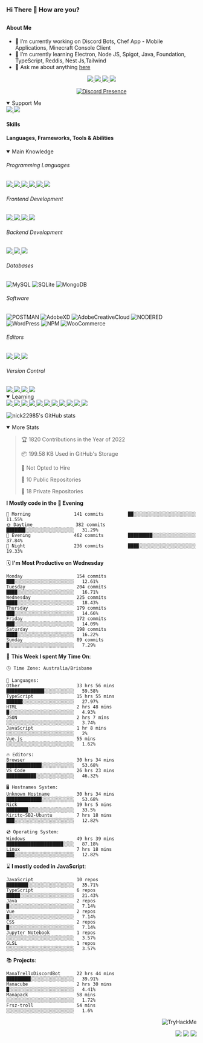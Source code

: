 ### Hi There 👋 How are you?

## <h4>About Me</h4>

- 🔭 I’m currently working on Discord Bots, Chef App - Mobile Applications, Minecraft Console Client
- 🌱 I’m currently learning Electron, Node JS, Spigot, Java, Foundation, TypeScript, Reddis, Nest Js,Tailwind
- 💬 Ask me about anything [here](https://github.com/nick22985/nick22985/issues)

<p align="center">
	<a href="https://discordapp.com/users/221602145462386688">
		<img src="https://img.shields.io/badge/Discord-5865F2.svg?&style=for-the-badge&logo=Discord&logoColor=white"/>
	</a>
	<a href="https://www.youtube.com/channel/UChZvyaTJSq0PweGmTpjPjRw">
		<img src="https://img.shields.io/badge/YouTube-FF0000.svg?&style=for-the-badge&logo=YouTube&logoColor=white"/>
	</a>
	<a href="https://twitter.com/nick22985">
		<img src="https://img.shields.io/badge/Twitter-1DA1F2.svg?&style=for-the-badge&logo=Twitter&logoColor=white"/>
	</a>
	<a href="https://www.npmjs.com/~nick22985">
		<img src="https://img.shields.io/badge/npm-CB3837.svg?&style=for-the-badge&logo=NPM&logoColor=white"/>
	</a>
</p>
<p align="center">
	<a href="https://discord.com/users/221602145462386688" target="_blank" rel="nofollow">
		<img src="https://lanyard-profile-readme.vercel.app/api/221602145462386688?hideStatus=true" alt="Discord Presence" align="center">
	</a>
</p>


<details open="true">
<summary>Support Me</summary>

<a href="http://patreon.com/nick22985">
	<img src="https://img.shields.io/badge/Patreon-FF424D.svg?&style=flat-square&logo=patreon&logoColor=white"/>
</a>
<a href="https://www.buymeacoffee.com/nick22985">
	<img src="https://img.shields.io/badge/Buy%20Me%20A%20Coffee-FFDD00.svg?&style=flat-square&logo=buymeacoffee&logoColor=white"/>
</a>

	
</details>

<h4>Skills</h4>
<h4>Languages, Frameworks, Tools & Abilities </h4>
<details open="true">
<summary>Main Knowledge</summary>

<h6>Programming Languages</h6>
<a href="">
	<img src="https://img.shields.io/badge/JavaScript-323330.svg?&style=flat-square&logo=javascript&logoColor=%23F7DF1E"/>
</a>
<a href="">
	<img src="https://img.shields.io/badge/TYPESCRIPT-%23007ACC.svg?&style=flat-square&logo=typescript&logoColor=white"/>
</a>
<a href="">
	<img src="https://img.shields.io/badge/PYTHON-3776AB.svg?&style=flat-square&logo=python&logoColor=white"/>
</a>
<a href="">
	<img src="https://img.shields.io/badge/C-3776AB.svg?&style=flat-square&logo=C&logoColor=white"/>
</a>
<a href="">
	<img src="https://img.shields.io/badge/C%23-239120.svg?&style=flat-square&logo=C-Sharp&logoColor=white"/>
</a>
<a href="">
	<img src="https://img.shields.io/badge/.Net-512BD4.svg?&style=flat-square&logo=.NET&logoColor=white"/>
</a>

<h6> Frontend Development </h6>
<a href="">
	<img src="https://img.shields.io/badge/React-61DAFB?style=flat-square&logo=react&logoColor=white"/>
</a>
<a href="">
	<img src="https://img.shields.io/badge/CSS3-%231572B6.svg?&style=flat-square&logo=css3&logoColor=white"/>
</a>
<a href="">
	<img src="https://img.shields.io/badge/HTML5-E34F26.svg?&style=flat-square&logo=html5&logoColor=white"/>
</a>
<a href="">
	<img src="https://img.shields.io/badge/Blazor-512BD4.svg?&style=flat-square&logo=Blazor&logoColor=white"/>
</a>

<h6> Backend Development </h6>
<a href="">
	<img src="https://img.shields.io/badge/NODEJS-339933.svg?&style=flat-square&logo=node.js&logoColor=white"/>
</a>
<a href="">
	<img src="https://img.shields.io/badge/NGINX-269539.svg?&style=flat-square&logo=nginx&logoColor=white"/>
</a>
<a href="">
	<img src="https://img.shields.io/badge/GRAPHQL-E10098.svg?&style=flat-square&logo=graphql&logoColor=white"/>
</a>

<h6> Databases </h6>

![MySQL](https://img.shields.io/badge/MySQL-4479A1.svg?&style=flat-square&logo=mysql&logoColor=white)
![SQLite](https://img.shields.io/badge/SQLite-003B57.svg?&style=flat-square&logo=sqlite&logoColor=white)
![MongoDB](https://img.shields.io/badge/MONGODB-47A248.svg?&style=flat-square&logo=mongodb&logoColor=white)

<h6>Software</h6>

![POSTMAN](https://img.shields.io/badge/Postman-FF6C37.svg?&style=flat-square&logo=postman&logoColor=white)
![AdobeXD](https://img.shields.io/badge/Adobe%20XD-FF61F6.svg?&style=flat-square&logo=Adobe-XD&logoColor=black)
![AdobeCreativeCloud](https://img.shields.io/badge/Adobe%20Creative%20Cloud-DA1F26.svg?&style=flat-square&logo=Adobe-Creative-Cloud&logoColor=white)
![NODERED](https://img.shields.io/badge/node%20red-8F0000.svg?&style=flat-square&logo=node-red&logoColor=white)
![WordPress](https://img.shields.io/badge/Wordpress-21759B.svg?&style=flat-square&logo=wordpress&logoColor=white)
![NPM](https://img.shields.io/badge/npm-CB3837.svg?&style=flat-square&logo=npm&logoColor=white)
![WooCommerce](https://img.shields.io/badge/WooCommerce-96588A.svg?&style=flat-square&logo=WooCommerce&logoColor=white)

<h6> Editors </h6>
<a href="">
	<img src="https://img.shields.io/badge/VSCODE-007ACC.svg?&style=flat-square&logo=visual-studio-code"/>
</a>
<a href="">
	<img src="https://img.shields.io/badge/Visual%20Studio-5C2D91.svg?&style=flat-square&logo=visual-studio"/>
</a>
<a href="">
	<img src="https://img.shields.io/badge/INTELLIJ-000000.svg?&style=flat-square&logo=intellij-idea"/>
</a>

<h6>Version Control</h6>
<a href="">
	<img src="https://img.shields.io/badge/GITHUB-%23121011.svg?&style=flat-square&logo=github&logoColor=white"/>
</a>
<a href="">
	<img src="https://img.shields.io/badge/GITLAB-%23181717.svg?&style=flat-square&logo=gitlab&logoColor=white"/>
</a>
<a href="">
	<img src="https://img.shields.io/badge/GIT-%23F05033.svg?&style=flat-square&logo=git&logoColor=white"/>
</a>
<a href="">
	<img src="https://img.shields.io/badge/-BitBucket-darkblue?style=flat-square&logo=bitbucket"/>
</a>

<!-- <br><br><br><br>

![MicrosoftAzure](https://img.shields.io/badge/Microsoft%20Azure-232F7E?style=flat-square&logo=microsoft-azure)
![GoogleCloud](https://img.shields.io/badge/Google%20Cloud-black?style=flat-square&logo=google-cloud)
![DigitalOcean](https://img.shields.io/badge/-Digital%20Ocean-darkblue?style=flat-square&logo=digitalocean)
![Heroku](https://img.shields.io/badge/-Heroku-430098?style=flat-square&logo=heroku)
![RaspberryPi](https://img.shields.io/badge/-Raspberry%20Pi-C51A4A?style=flat-square&logo=Raspberry-Pi)
![LINUX](https://img.shields.io/badge/LINUX-FCC624?style=flat-square-square&logo=linux&logoColor=black) -->

</details>
<details open="true">
<summary>Learning</summary>
<a href="">
	<img src="(https://img.shields.io/badge/JAVA-007396.svg?&style=flat-square&logo=java&logoColor=white"/>
</a>	

<a href="">
	<img src="https://img.shields.io/badge/FIREBASE-FFCA28.svg?&style=flat-square&logo=firebase&logoColor=black"/>
</a>		
<a href="">
	<img src="https://img.shields.io/badge/KUBERNETES-326CE5.svg?&style=flat-square&logo=kubernetes&logoColor=white"/>
</a>	
<a href="">
	<img src="https://img.shields.io/badge/GITHUB%20ACTIONS-2088FF.svg?&style=flat-square&logo=github-actions&logoColor=white"/>
</a>	
<a href="">
	<img src="https://img.shields.io/badge/AMAZON%20AWS-232F3E.svg?&style=flat-square&logo=amazon-aws&logoColor=white"/>
</a>		
<a href="">
	<img src="https://img.shields.io/badge/JQUERY-0769AD.svg?&style=flat-square&logo=jquery&logoColor=white"/>
</a>	
<a href="">
	<img src="https://img.shields.io/badge/PHP-777BB4.svg?&style=flat-square&logo=php&logoColor=white"/>
</a>		
<a href="">
	<img src="https://img.shields.io/badge/DOCKER-2496ED.svg?&style=flat-square&logo=docker&logoColor=white"/>
</a>		
<a href="">
	<img src="https://img.shields.io/badge/Vue.js-4FC08D?style=flat-square&logo=Vue.js&logoColor=white"/>
</a>
<a href="">
	<img src="https://img.shields.io/badge/vuetify-1867C0?style=flat-square&logo=vuetify"/>
</a>
<a href="">
	<img src="https://img.shields.io/badge/bootstrap-7952B3?style=flat-square&logo=bootstrap&logoColor=white"/>
</a>	
<!--webpack-->
<!--babel-->
<!--Express-->
<!--NextJS-->
<!--ReactNative-->
<!-- AI/ML -->
<!-- Tensorflow -->
<!-- Reddis -->
<!-- Cassendra -->
<!-- sqlLite -->
<!-- d3js -->
<!-- chartjs -->

<!-- 		Devops -->
<!-- docker -->
<!-- gcp -->
<!-- kubernetes -->
<!-- bash -->
<!-- azure -->

<!-- 			Backend as a serveice -->
<!-- firebase -->

<!-- 			Frameworks -->
<!-- dotnet -->
<!-- electron -->

<!-- 			Testing -->
<!-- Cypress -->
<!-- jest -->
<!-- mocha -->

</details>

![nick22985's GitHub stats](https://github-readme-stats.vercel.app/api?username=nick22985&count_private=true&show_icons=true&theme=github_dark)

<details open="false">
<summary>More Stats</summary>

<!--START_SECTION:devStats-->
> 🏆 1820 Contributions in the Year of 2022
>
> 📦 199.58 KB Used in GitHub's Storage
>
> 🚫 Not Opted to Hire
>
> 📖 10 Public Repositories
>
> 🔐 18 Private Repositories

**I Mostly code in the 🌆 Evening**
```text
🌅 Morning                141 commits         ██░░░░░░░░░░░░░░░░░░░░░░░   11.55%
🌞 Daytime                382 commits         ███████░░░░░░░░░░░░░░░░░░   31.29%
🌆 Evening                462 commits         █████████░░░░░░░░░░░░░░░░   37.84%
🌙 Night                  236 commits         ████░░░░░░░░░░░░░░░░░░░░░   19.33%
```
🗓️ **I'm Most Productive on Wednesday**
```text
Monday                    154 commits         ███░░░░░░░░░░░░░░░░░░░░░░   12.61%
Tuesday                   204 commits         ████░░░░░░░░░░░░░░░░░░░░░   16.71%
Wednesday                 225 commits         ████░░░░░░░░░░░░░░░░░░░░░   18.43%
Thursday                  179 commits         ███░░░░░░░░░░░░░░░░░░░░░░   14.66%
Friday                    172 commits         ███░░░░░░░░░░░░░░░░░░░░░░   14.09%
Saturday                  198 commits         ████░░░░░░░░░░░░░░░░░░░░░   16.22%
Sunday                    89 commits          █░░░░░░░░░░░░░░░░░░░░░░░░   7.29%
```
🚀 **This Week I spent My Time On**:
```text
🕒 Time Zone: Australia/Brisbane

💬 Languages:
Other                     33 hrs 56 mins      ██████████████░░░░░░░░░░░   59.58%
TypeScript                15 hrs 55 mins      ██████░░░░░░░░░░░░░░░░░░░   27.97%
HTML                      2 hrs 48 mins       █░░░░░░░░░░░░░░░░░░░░░░░░   4.93%
JSON                      2 hrs 7 mins        ░░░░░░░░░░░░░░░░░░░░░░░░░   3.74%
JavaScript                1 hr 8 mins         ░░░░░░░░░░░░░░░░░░░░░░░░░   2%
Vue.js                    55 mins             ░░░░░░░░░░░░░░░░░░░░░░░░░   1.62%

🔥 Editors:
Browser                   30 hrs 34 mins      █████████████░░░░░░░░░░░░   53.68%
VS Code                   26 hrs 23 mins      ███████████░░░░░░░░░░░░░░   46.32%

🖥️ Hostnames System:
Unknown Hostname          30 hrs 34 mins      █████████████░░░░░░░░░░░░   53.68%
Nick                      19 hrs 5 mins       ████████░░░░░░░░░░░░░░░░░   33.5%
Kirito-SB2-Ubuntu         7 hrs 18 mins       ███░░░░░░░░░░░░░░░░░░░░░░   12.82%

💿 Operating System:
Windows                   49 hrs 39 mins      █████████████████████░░░░   87.18%
Linux                     7 hrs 18 mins       ███░░░░░░░░░░░░░░░░░░░░░░   12.82%
```
⌛ **I mostly coded in JavaScript**:
```text
JavaScript                10 repos            ████████░░░░░░░░░░░░░░░░░   35.71%
TypeScript                6 repos             █████░░░░░░░░░░░░░░░░░░░░   21.43%
Java                      2 repos             █░░░░░░░░░░░░░░░░░░░░░░░░   7.14%
Vue                       2 repos             █░░░░░░░░░░░░░░░░░░░░░░░░   7.14%
CSS                       2 repos             █░░░░░░░░░░░░░░░░░░░░░░░░   7.14%
Jupyter Notebook          1 repos             ░░░░░░░░░░░░░░░░░░░░░░░░░   3.57%
GLSL                      1 repos             ░░░░░░░░░░░░░░░░░░░░░░░░░   3.57%
```
📚 **Projects**:
```text
ManaTrelloDiscordBot      22 hrs 44 mins      █████████░░░░░░░░░░░░░░░░   39.91%
Manacube                  2 hrs 30 mins       █░░░░░░░░░░░░░░░░░░░░░░░░   4.41%
Manapack                  58 mins             ░░░░░░░░░░░░░░░░░░░░░░░░░   1.72%
Frsz-troll                54 mins             ░░░░░░░░░░░░░░░░░░░░░░░░░   1.6%
```
<!--END_SECTION:devStats-->
</details>
<p align="right">
    <img src="https://tryhackme-badges.s3.amazonaws.com/nick22985.png" alt="TryHackMe">
</p>
<p align="right">
    <img src="https://www.codewars.com/users/nick22985/badges/micro"/>
    <img src="https://wakatime.com/badge/user/06ef56ec-e763-432c-a1cc-83e10de5b5a3.svg"/>
    <img src="https://badges.pufler.dev/visits/nick22985/nick22985?color=black&logo=github" />
</p>
